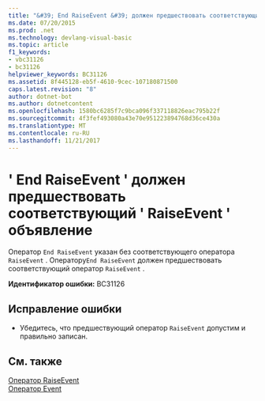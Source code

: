 ```yaml
---
title: "&#39; End RaiseEvent &#39; должен предшествовать соответствующий &#39; RaiseEvent &#39; объявление"
ms.date: 07/20/2015
ms.prod: .net
ms.technology: devlang-visual-basic
ms.topic: article
f1_keywords:
- vbc31126
- bc31126
helpviewer_keywords: BC31126
ms.assetid: 8f445128-eb5f-4610-9cec-107180871500
caps.latest.revision: "8"
author: dotnet-bot
ms.author: dotnetcontent
ms.openlocfilehash: 1580bc6285f7c9bca096f337118826eac795b22f
ms.sourcegitcommit: 4f3fef493080a43e70e951223894768d36ce430a
ms.translationtype: MT
ms.contentlocale: ru-RU
ms.lasthandoff: 11/21/2017
---
```

# <a name="39end-raiseevent39-must-be-preceded-by-a-matching-39raiseevent39-declaration"></a>&#39; End RaiseEvent &#39; должен предшествовать соответствующий &#39; RaiseEvent &#39; объявление
Оператор `End RaiseEvent` указан без соответствующего оператора `RaiseEvent` . Оператору`End RaiseEvent` должен предшествовать соответствующий оператор `RaiseEvent` .  
  
 **Идентификатор ошибки:** BC31126  
  
## <a name="to-correct-this-error"></a>Исправление ошибки  
  
-   Убедитесь, что предшествующий оператор `RaiseEvent` допустим и правильно записан.  
  
## <a name="see-also"></a>См. также  
 [Оператор RaiseEvent](../../visual-basic/language-reference/statements/raiseevent-statement.md)  
 [Оператор Event](../../visual-basic/language-reference/statements/event-statement.md)
